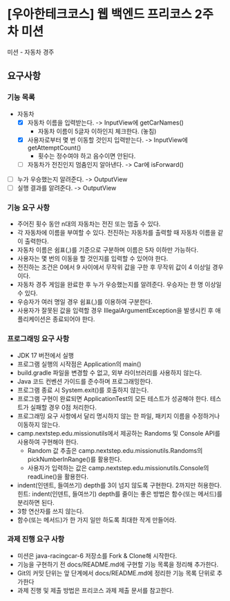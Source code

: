 # [우아한테크코스] 웹 백엔드 프리코스 2주 차 미션
미션 - 자동차 경주


## 요구사항
### 기능 목록
- 자동차
  - [x] 자동차 이름을 입력받는다. -> InputView에 getCarNames()
    - 자동차 이름이 5글자 이하인지 체크한다. (놓침)
  - [x] 사용자로부터 몇 번 이동할 것인지 입력받는다.  -> InputView에 getAttemptCount()
    - 횟수는 정수여야 하고 음수이면 안된다.
  - [ ] 자동차가 전진인지 멈춤인지 알아낸다. -> Car에 isForward()
- [ ] 누가 우승했는지 알려준다. -> OutputView
- [ ] 실행 결과를 알려준다. -> OutputView

### 기능 요구 사항

- 주어진 횟수 동안 n대의 자동차는 전진 또는 멈출 수 있다.
- 각 자동차에 이름을 부여할 수 있다. 전진하는 자동차를 출력할 때 자동차 이름을 같이 출력한다.
- 자동차 이름은 쉼표(,)를 기준으로 구분하며 이름은 5자 이하만 가능하다.
- 사용자는 몇 번의 이동을 할 것인지를 입력할 수 있어야 한다.
- 전진하는 조건은 0에서 9 사이에서 무작위 값을 구한 후 무작위 값이 4 이상일 경우이다.
- 자동차 경주 게임을 완료한 후 누가 우승했는지를 알려준다. 우승자는 한 명 이상일 수 있다.
- 우승자가 여러 명일 경우 쉼표(,)를 이용하여 구분한다.
- 사용자가 잘못된 값을 입력할 경우 IllegalArgumentException을 발생시킨 후 애플리케이션은 종료되어야 한다.


### 프로그래밍 요구 사항

* JDK 17 버전에서 실행
* 프로그램 실행의 시작점은 Application의 main()
* build.gradle 파일을 변경할 수 없고, 외부 라이브러리를 사용하지 않는다.
* Java 코드 컨벤션 가이드를 준수하며 프로그래밍한다.
* 프로그램 종료 시 System.exit()를 호출하지 않는다.
* 프로그램 구현이 완료되면 ApplicationTest의 모든 테스트가 성공해야 한다. 테스트가 실패할 경우 0점 처리한다.
* 프로그래밍 요구 사항에서 달리 명시하지 않는 한 파일, 패키지 이름을 수정하거나 이동하지 않는다.
* camp.nextstep.edu.missionutils에서 제공하는 Randoms 및 Console API를 사용하여 구현해야 한다.
    * Random 값 추출은 camp.nextstep.edu.missionutils.Randoms의 pickNumberInRange()를 활용한다.
    * 사용자가 입력하는 값은 camp.nextstep.edu.missionutils.Console의 readLine()을 활용한다.
* indent(인덴트, 들여쓰기) depth를 3이 넘지 않도록 구현한다. 2까지만 허용한다.
  힌트: indent(인덴트, 들여쓰기) depth를 줄이는 좋은 방법은 함수(또는 메서드)를 분리하면 된다.
* 3항 연산자를 쓰지 않는다.
* 함수(또는 메서드)가 한 가지 일만 하도록 최대한 작게 만들어라.


### 과제 진행 요구 사항

* 미션은  java-racingcar-6 저장소를 Fork & Clone해 시작한다.
* 기능을 구현하기 전 docs/README.md에 구현할 기능 목록을 정리해 추가한다.
* Git의 커밋 단위는 앞 단계에서 docs/README.md에 정리한 기능 목록 단위로 추가한다
* 과제 진행 및 제출 방법은 프리코스 과제 제출 문서를 참고한다.

